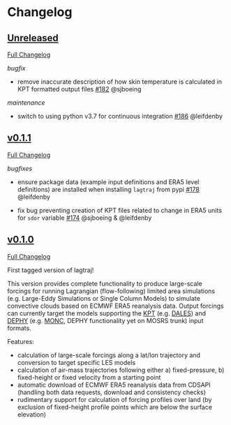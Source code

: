 # Changelog

## [Unreleased](https://github.com/EUREC4A-UK/lagtraj/tree/HEAD)

[Full Changelog](https://github.com/EUREC4A-UK/lagtraj/compare/v0.1.1...HEAD)

*bugfix*

- remove inaccurate description of how skin temperature is calculated in KPT
  formatted output files
  [\#182](https://github.com/EUREC4A-UK/lagtraj/pull/182/) @sjboeing

*maintenance*

- switch to using python v3.7 for continuous integration
  [\#186](https://github.com/EUREC4A-UK/lagtraj/pull/186) @leifdenby


## [v0.1.1](https://github.com/EUREC4A-UK/lagtraj/tree/v0.1.1)

[Full Changelog](https://github.com/EUREC4A-UK/lagtraj/compare/v0.1.0...v0.1.1)

*bugfixes*

- ensure package data (example input definitions and ERA5 level definitions)
  are installed when installing `lagtraj` from pypi
  [\#178](https://github.com/EUREC4A-UK/lagtraj/pull/178) @leifdenby

- fix bug preventing creation of KPT files related to change in ERA5 units for
  `sdor` variable
  [\#174](https://github.com/EUREC4A-UK/lagtraj/pull/174) @sjboeing & @leifdenby


## [v0.1.0](https://github.com/EUREC4A-UK/lagtraj/tree/v0.1.0)

[Full Changelog](https://github.com/EUREC4A-UK/lagtraj/compare/...v0.1.0)

First tagged version of lagtraj!

This version provides complete functionality to produce large-scale forcings for
running Lagrangian (flow-following) limited area simulations (e.g. Large-Eddy
Simulations or Single Column Models) to simulate convective clouds based on
ECMWF ERA5 reanalysis data. Output forcings can currently target the models
supporting the
[KPT](https://www.lmd.jussieu.fr/~mpllmd/dephy2_forcages_communs/KPT_documentation.pdf)
(e.g. [DALES](https://github.com/dalesteam/dales)) and
[DEPHY](https://docs.google.com/document/d/118xP04jB9HO7Y2LqWk3HZpZ9n3CFujgzimLI7Ug8vO4/edit)
(e.g. [MONC](https://github.com/Leeds-MONC/monc), DEPHY functionality yet on
MOSRS trunk) input formats.

Features:

- calculation of large-scale forcings along a lat/lon trajectory and conversion
  to target specific LES models
- calculation of air-mass trajectories following either a) fixed-pressure, b)
  fixed-height or fixed velocity from a starting point
- automatic download of ECMWF ERA5 reanalysis data from CDSAPI (handling both
  data requests, download and consistency checks)
- rudimentary support for calculation of forcing profiles over land (by
  exclusion of fixed-height profile points which are below the surface
  elevation)
